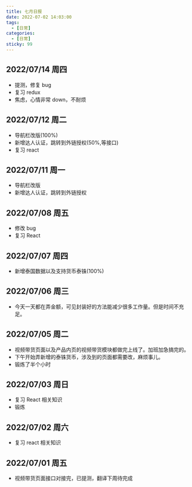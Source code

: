```yaml
---
title: 七月日报
date: 2022-07-02 14:03:00
tags:
  - [日常]
categories:
  - [日常]
sticky: 99
---
```


## 2022/07/14 周四

- 提测，修复 bug
- 复习 redux
- 焦虑，心情非常 down，不耐烦

## 2022/07/12 周二

- 导航栏改版(100%)
- 新增达人认证，跳转到外链授权(50%,等接口)
- 复习 react

## 2022/07/11 周一

- 导航栏改版
- 新增达人认证，跳转到外链授权

## 2022/07/08 周五

- 修改 bug
- 复习 React

## 2022/07/07 周四

- 新增泰国数据以及支持货币泰铢(100%)

## 2022/07/06 周三

- 今天一天都在弄金额，可见封装好的方法能减少很多工作量。但是时间不充足。

## 2022/07/05 周二

- 视频带货页面以及产品内页的视频带货模块都做完上线了。加班加急搞完的。
- 下午开始弄新增的泰铢货币，涉及到的页面都需要改，麻烦事儿。
- 锻炼了半个小时

## 2022/07/03 周日

- 复习 React 相关知识
- 锻炼

## 2022/07/02 周六

- 复习 react 相关知识

## 2022/07/01 周五

- 视频带货页面接口对接完，已提测，翻译下周待完成
